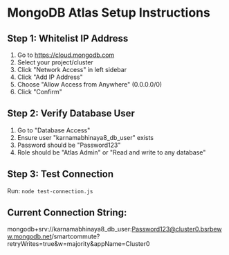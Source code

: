 # MongoDB Atlas Setup Instructions

## Step 1: Whitelist IP Address
1. Go to https://cloud.mongodb.com
2. Select your project/cluster
3. Click "Network Access" in left sidebar
4. Click "Add IP Address"
5. Choose "Allow Access from Anywhere" (0.0.0.0/0)
6. Click "Confirm"

## Step 2: Verify Database User
1. Go to "Database Access" 
2. Ensure user "karnamabhinaya8_db_user" exists
3. Password should be "Password123"
4. Role should be "Atlas Admin" or "Read and write to any database"

## Step 3: Test Connection
Run: `node test-connection.js`

## Current Connection String:
mongodb+srv://karnamabhinaya8_db_user:Password123@cluster0.bsrbeww.mongodb.net/smartcommute?retryWrites=true&w=majority&appName=Cluster0